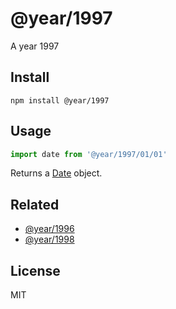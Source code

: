 # @year/1997

A year 1997

## Install

~~~
npm install @year/1997
~~~

## Usage

~~~js
import date from '@year/1997/01/01'
~~~

Returns a [Date](https://developer.mozilla.org/en-US/docs/Web/JavaScript/Reference/Global_Objects/Date) object.

## Related

* [@year/1996](https://github.com/antonmedv/year/tree/master/packages/1996)
* [@year/1998](https://github.com/antonmedv/year/tree/master/packages/1998)

## License

MIT
